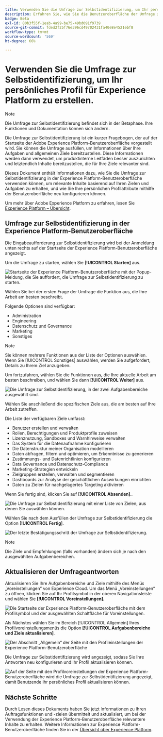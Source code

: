 ```yaml
---
title: Verwenden Sie die Umfrage zur Selbstidentifizierung, um Ihr persönliches Profil für Experience Platform zu erstellen.
description: Erfahren Sie, wie Sie die Benutzeroberfläche der Umfrage zur Selbstidentifizierung verwenden, um relevante Inhalte basierend auf Ihren Aufgabenfunktionen und zugehörigen Zielen zu erhalten.
badge: Beta
exl-id: 80b3f55f-1eab-4a99-be75-49bd091f9739
source-git-commit: fded2f25f76e396cd49702431fa40e8e4521ebf8
workflow-type: tm+mt
source-wordcount: '569'
ht-degree: 66%

---
```


# Verwenden Sie die Umfrage zur Selbstidentifizierung, um Ihr persönliches Profil für Experience Platform zu erstellen.

>[!NOTE]
>
>Die Umfrage zur Selbstidentifizierung befindet sich in der Betaphase. Ihre Funktionen und Dokumentation können sich ändern.

Die Umfrage zur Selbstidentifizierung ist ein kurzer Fragebogen, der auf der Startseite der Adobe Experience Platform-Benutzeroberfläche vorgestellt wird. Sie können die Umfrage ausfüllen, um Informationen über Ihre Aufgaben und allgemeinen Ziele bereitzustellen. Diese Informationen werden dann verwendet, um produktinterne Leitfäden besser auszurichten und letztendlich Inhalte bereitzustellen, die für Ihre Ziele relevanter sind.

Dieses Dokument enthält Informationen dazu, wie Sie die Umfrage zur Selbstidentifizierung in der Experience Platform-Benutzeroberfläche verwenden können, um relevante Inhalte basierend auf Ihren Zielen und Aufgaben zu erhalten, und wie Sie Ihre persönlichen Profilattribute mithilfe der Benutzeroberfläche neu konfigurieren können.

Um mehr über Adobe Experience Platform zu erfahren, lesen Sie [Experience Platform – Übersicht](home.md).

## Umfrage zur Selbstidentifizierung in der Experience Platform-Benutzeroberfläche

Die Eingabeaufforderung zur Selbstidentifizierung wird bei der Anmeldung unten rechts auf der Startseite der Experience Platform-Benutzeroberfläche angezeigt.

Um die Umfrage zu starten, wählen Sie **[!UICONTROL Starten]** aus.

![Startseite der Experience Platform-Benutzeroberfläche mit der Popup-Meldung, die Sie auffordert, die Umfrage zur Selbstidentifizierung zu starten.](./images/survey/survey-prompt.png)

Wählen Sie bei der ersten Frage der Umfrage die Funktion aus, die Ihre Arbeit am besten beschreibt.

Folgende Optionen sind verfügbar:

* Administration
* Engineering
* Datenschutz und Governance
* Marketing
* Sonstiges

>[!NOTE]
>
>Sie können mehrere Funktionen aus der Liste der Optionen auswählen. Wenn Sie [!UICONTROL Sonstiges] auswählen, werden Sie aufgefordert, Details zu Ihrem Ziel anzugeben.

Um fortzufahren, wählen Sie die Funktionen aus, die Ihre aktuelle Arbeit am besten beschreiben, und wählen Sie dann **[!UICONTROL Weiter]** aus.

![Die Umfrage zur Selbstidentifizierung, in der zwei Aufgabenbereiche ausgewählt sind.](./images/survey/select-functions.png)

Wählen Sie anschließend die spezifischen Ziele aus, die am besten auf Ihre Arbeit zutreffen.

Die Liste der verfügbaren Ziele umfasst:

* Benutzer erstellen und verwalten
* Rollen, Berechtigungen und Produktprofile zuweisen
* Lizenznutzung, Sandboxes und Warnhinweise verwalten
* Das System für die Datenaufnahme konfigurieren
* Die Datenstruktur meiner Organisation modellieren
* Daten abfragen, filtern und optimieren, um Erkenntnisse zu generieren
* Zustimmungs- und Datenrichtlinien konfigurieren
* Data Governance und Datenschutz-Compliance
* Marketing-Strategien entwickeln
* Zielgruppen erstellen, verwalten und segmentieren
* Dashboards zur Analyse der geschäftlichen Auswirkungen einrichten
* Daten zu Zielen für nachgelagertes Targeting aktivieren

Wenn Sie fertig sind, klicken Sie auf **[!UICONTROL Absenden]**..

![Die Umfrage zur Selbstidentifizierung mit einer Liste von Zielen, aus denen Sie auswählen können.](./images/survey/select-objectives.png)

Wählen Sie nach dem Ausfüllen der Umfrage zur Selbstidentifizierung die Option **[!UICONTROL Fertig]**.

![Der letzte Bestätigungsschritt der Umfrage zur Selbstidentifizierung.](./images/survey/survey-complete.png)

>[!NOTE]
>
>Die Ziele und Empfehlungen (falls vorhanden) ändern sich je nach den ausgewählten Aufgabenbereichen.

## Aktualisieren der Umfrageantworten

Aktualisieren Sie Ihre Aufgabenbereiche und Ziele mithilfe des Menüs „Voreinstellungen“ von Experience Cloud. Um das Menü „Voreinstellungen“ zu öffnen, klicken Sie auf Ihr Profilsymbol in der oberen Navigationsleiste und wählen Sie **[!UICONTROL Voreinstellungen]**.

![Die Startseite der Experience Platform-Benutzeroberfläche mit dem Profilsymbol und der ausgewählten Schaltfläche für Voreinstellungen.](./images/survey/preferences.png)

Als Nächstes wählen Sie im Bereich [!UICONTROL Allgemein] Ihres Profilvoreinstellungsmenüs die Option **[!UICONTROL Aufgabenbereiche und Ziele aktualisieren]**.

![Der Abschnitt „Allgemein“ der Seite mit den Profileinstellungen der Experience Platform-Benutzeroberfläche](./images/survey/update.png)

Die Umfrage zur Selbstidentifizierung wird angezeigt, sodass Sie Ihre Antworten neu konfigurieren und Ihr Profil aktualisieren können.

![Auf der Seite mit den Profilvoreinstellungen der Experience Platform-Benutzeroberfläche wird die Umfrage zur Selbstidentifizierung angezeigt, damit Benutzende ihr persönliches Profil aktualisieren können.](./images/survey/new-survey.png)

## Nächste Schritte

Durch Lesen dieses Dokuments haben Sie jetzt Informationen zu Ihren Auftragsfunktionen und -zielen übermittelt und aktualisiert, um bei der Verwendung der Experience Platform-Benutzeroberfläche relevantere Inhalte zu erhalten. Weitere Informationen zur Experience Platform-Benutzeroberfläche finden Sie in der [Übersicht über Experience Platform](home.md).
